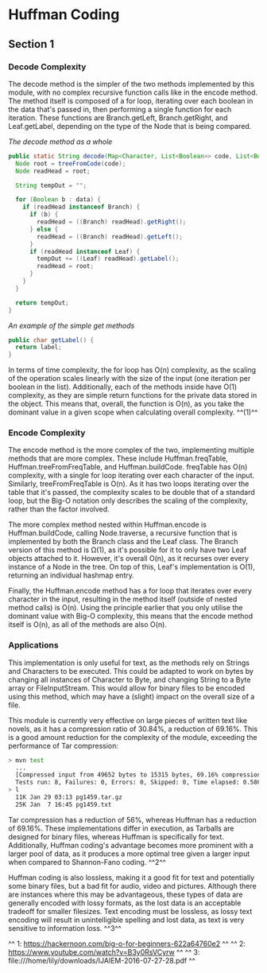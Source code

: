 # Huffman Coding





## Section 1

### Decode Complexity

The decode method is the simpler of the two methods implemented by this module, with no complex recursive function calls like in the encode method. The method itself is composed of a for loop, iterating over each boolean in the data that's passed in, then performing a single function for each iteration. These functions are Branch.getLeft, Branch.getRight, and Leaf.getLabel, depending on the type of the Node that is being compared.

*The decode method as a whole*
```Java
public static String decode(Map<Character, List<Boolean>> code, List<Boolean> data) {
  Node root = treeFromCode(code);
  Node readHead = root;

  String tempOut = "";

  for (Boolean b : data) {
    if (readHead instanceof Branch) {
      if (b) {
        readHead = ((Branch) readHead).getRight();
      } else {
        readHead = ((Branch) readHead).getLeft();
      }
      if (readHead instanceof Leaf) {
        tempOut += ((Leaf) readHead).getLabel();
        readHead = root;
      }
    }
  }

  return tempOut;
}
```

*An example of the simple get methods*
```Java
public char getLabel() {
  return label;
}
```

In terms of time complexity, the for loop has O(n) complexity, as the scaling of the operation scales linearly with the size of the input (one iteration per boolean in the list). Additionally, each of the methods inside have O(1) complexity, as they are simple return functions for the private data stored in the object. This means that, overall, the function is O(n), as you take the dominant value in a given scope when calculating overall complexity. ^^(1)^^

### Encode Complexity

The encode method is the more complex of the two, implementing multiple methods that are more complex. These include Huffman.freqTable, Huffman.treeFromFreqTable, and Huffman.buildCode. freqTable has O(n) complexity, with a single for loop iterating over each character of the input. Similarly, treeFromFreqTable is O(n). As it has two loops iterating over the table that it's passed, the complexity scales to be double that of a standard loop, but the Big-O notation only describes the scaling of the complexity, rather than the factor involved.

The more complex method nested within Huffman.encode is Huffman.buildCode, calling Node.traverse, a recursive function that is implemented by both the Branch class and the Leaf class. The Branch version of this method is Ω(1), as it's possible for it to only have two Leaf objects attached to it. However, it's overall O(n), as it recurses over every instance of a Node in the tree. On top of this, Leaf's implementation is O(1), returning an individual hashmap entry.

Finally, the Huffman.encode method has a for loop that iterates over every character in the input, resulting in the method itself (outside of nested method calls) is O(n). Using the principle earlier that you only utilise the dominant value with Big-O complexity, this means that the encode method itself is O(n), as all of the methods are also O(n).

### Applications

This implementation is only useful for text, as the methods rely on Strings and Characters to be executed. This could be adapted to work on bytes by changing all instances of Character to Byte, and changing String to a Byte array or FileInputStream. This would allow for binary files to be encoded using this method, which may have a (slight) impact on the overall size of a file.

This module is currently very effective on large pieces of written text like novels, as it has a compression ratio of 30.84%, a reduction of 69.16%. This is a good amount reduction for the complexity of the module, exceeding the performance of Tar compression:

```zsh
> mvn test
  ...
  [Compressed input from 49652 bytes to 15315 bytes, 69.16% compression]
  Tests run: 8, Failures: 0, Errors: 0, Skipped: 0, Time elapsed: 0.586 sec
> l
  11K Jan 29 03:13 pg1459.tar.gz
  25K Jan  7 16:45 pg1459.txt
```

Tar compression has a reduction of 56%, whereas Huffman has a reduction of 69.16%. These implementations differ in execution, as Tarballs are designed for binary files, whereas Huffman is specifically for text. Additionally, Huffman coding's advantage becomes more prominent with a larger pool of data, as it produces a more optimal tree given a larger input when compared to Shannon-Fano coding. ^^2^^

Huffman coding is also lossless, making it a good fit for text and potentially some binary files, but a bad fit for audio, video and pictures. Although there are instances where this may be advantageous, these types of data are generally encoded with lossy formats, as the lost data is an acceptable tradeoff for smaller filesizes. Text encoding must be lossless, as lossy text encoding will result in unintelligible spelling and lost data, as text is very sensitive to information loss. ^^3^^

^^ 1: https://hackernoon.com/big-o-for-beginners-622a64760e2 ^^
^^ 2: https://www.youtube.com/watch?v=B3y0RsVCyrw ^^
^^ 3: file:///home/lily/downloads/IJAIEM-2016-07-27-28.pdf ^^
